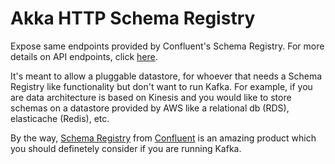# Akka HTTP Schema Registry

Expose same endpoints provided by Confluent's Schema Registry. For more details on API endpoints, click [here](https://docs.confluent.io/current/schema-registry/docs/api.html).

It's meant to allow a pluggable datastore, for whoever that needs a Schema Registry like functionality but don't want to run Kafka. For example, if you are data architecture is based on Kinesis and you would like to store schemas on a datastore provided by AWS like a relational db (RDS), elasticache (Redis), etc.

By the way, [Schema Registry](https://docs.confluent.io/current/schema-registry/docs/index.html) from [Confluent](https://www.confluent.io/) is an amazing product which you should definetely consider if you are running Kafka.